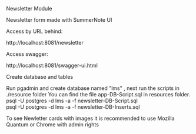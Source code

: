 Newsletter Module

Newsletter form made with SummerNote UI

Access by URL behind:

http://localhost:8081/newsletter

Access swagger:

http://localhost:8081/swagger-ui.html

Create database and tables

Run pgadmin and create database named "lms" , next run the scripts in ./resource folder
You can find the file app-DB-Script.sql in resources folder.
psql -U postgres -d lms -a -f newsletter-DB-Script.sql  
psql -U postgres -d lms -a -f newsletter-DB-Inserts.sql

To see Newletter cards with images it is recommended to use Mozilla Quantum or Chrome with admin rights
